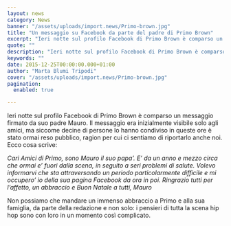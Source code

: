 ```yaml
---
layout: news
category: News
banner: "/assets/uploads/import.news/Primo-brown.jpg"
title: "Un messaggio su Facebook da parte del padre di Primo Brown"
excerpt: "Ieri notte sul profilo Facebook di Primo Brown è comparso un messaggio firmato da suo padre Mauro. Il messaggio era inizialmente visibile solo agli amici, ma siccome decine di persone lo hanno condiviso in queste ore è stato ormai reso pubblico, ragion per cui ci sentiamo di riportarlo anche noi. Ecco cosa scrive: Cari Amici di [&hellip"
quote: ""
description: "Ieri notte sul profilo Facebook di Primo Brown è comparso un messaggio firmato da suo padre Mauro. Il messaggio era inizialmente visibile solo agli amici, ma siccome decine di persone lo hanno condiviso in queste ore è stato ormai reso pubblico, ragion per cui ci sentiamo di riportarlo anche noi. Ecco cosa scrive: Cari Amici di [&hellip"
keywords: ""
date: 2015-12-25T00:00:00.000+01:00
author: "Marta Blumi Tripodi"
cover: "/assets/uploads/import.news/Primo-brown.jpg"
pagination:
  enabled: true

---
```


[](https://hotmc.com/wp-content/uploads/2015/03/Primo-brown.jpg)

Ieri notte sul profilo Facebook di Primo Brown è comparso un messaggio firmato da suo padre Mauro. Il messaggio era inizialmente visibile solo agli amici, ma siccome decine di persone lo hanno condiviso in queste ore è stato ormai reso pubblico, ragion per cui ci sentiamo di riportarlo anche noi. Ecco cosa scrive:

_Cari Amici di Primo, sono Mauro il suo papa’. E’ da un anno e mezzo circa che ormai e’ fuori dalla scena, in seguito a seri problemi di salute. Volevo informarvi che sta attraversando un periodo particolarmente difficile e mi occupero’ io della sua pagina Facebook da ora in poi. Ringrazio tutti per l’affetto, un abbraccio e Buon Natale a tutti, Mauro_

Non possiamo che mandare un immenso abbraccio a Primo e alla sua famiglia, da parte della redazione e non solo: i pensieri di tutta la scena hip hop sono con loro in un momento così complicato.